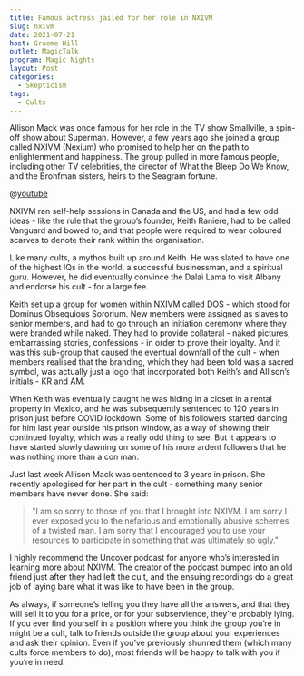 ```yaml
---
title: Famous actress jailed for her role in NXIVM
slug: nxivm
date: 2021-07-21
host: Graeme Hill
outlet: MagicTalk
program: Magic Nights
layout: Post
categories:
  - Skepticism
tags:
  - Cults
---
```


Allison Mack was once famous for her role in the TV show Smallville, a spin-off show about Superman. However, a few years ago she joined a group called NXIVM (Nexium) who promised to help her on the path to enlightenment and happiness. The group pulled in more famous people, including other TV celebrities, the director of What the Bleep Do We Know, and the Bronfman sisters, heirs to the Seagram fortune.

<!-- more -->

@[youtube](https://youtu.be/eXKJyh_rl0I)

NXIVM ran self-help sessions in Canada and the US, and had a few odd ideas - like the rule that the group’s founder, Keith Raniere, had to be called Vanguard and bowed to, and that people were required to wear coloured scarves to denote their rank within the organisation.

Like many cults, a mythos built up around Keith. He was slated to have one of the highest IQs in the world, a successful businessman, and a spiritual guru. However, he did eventually convince the Dalai Lama to visit Albany and endorse his cult - for a large fee.

Keith set up a group for women within NXIVM called DOS - which stood for Dominus Obsequious Sororium. New members were assigned as slaves to senior members, and had to go through an initiation ceremony where they were branded while naked. They had to provide collateral - naked pictures, embarrassing stories, confessions - in order to prove their loyalty. And it was this sub-group that caused the eventual downfall of the cult - when members realised that the branding, which they had been told was a sacred symbol, was actually just a logo that incorporated both Keith’s and Allison’s initials - KR and AM.

When Keith was eventually caught he was hiding in a closet in a rental property in Mexico, and he was subsequently sentenced to 120 years in prison just before COVID lockdown. Some of his followers started dancing for him last year outside his prison window, as a way of showing their continued loyalty, which was a really odd thing to see. But it appears to have started slowly dawning on some of his more ardent followers that he was nothing more than a con man.

Just last week Allison Mack was sentenced to 3 years in prison. She recently apologised for her part in the cult - something many senior members have never done. She said:

> "I am so sorry to those of you that I brought into NXIVM. I am sorry I ever exposed you to the nefarious and emotionally abusive schemes of a twisted man. I am sorry that I encouraged you to use your resources to participate in something that was ultimately so ugly."

I highly recommend the Uncover podcast for anyone who’s interested in learning more about NXIVM. The creator of the podcast bumped into an old friend just after they had left the cult, and the ensuing recordings do a great job of laying bare what it was like to have been in the group.

As always, if someone’s telling you they have all the answers, and that they will sell it to you for a price, or for your subservience, they’re probably lying. If you ever find yourself in a position where you think the group you’re in might be a cult, talk to friends outside the group about your experiences and ask their opinion. Even if you’ve previously shunned them (which many cults force members to do), most friends will be happy to talk with you if you’re in need.
